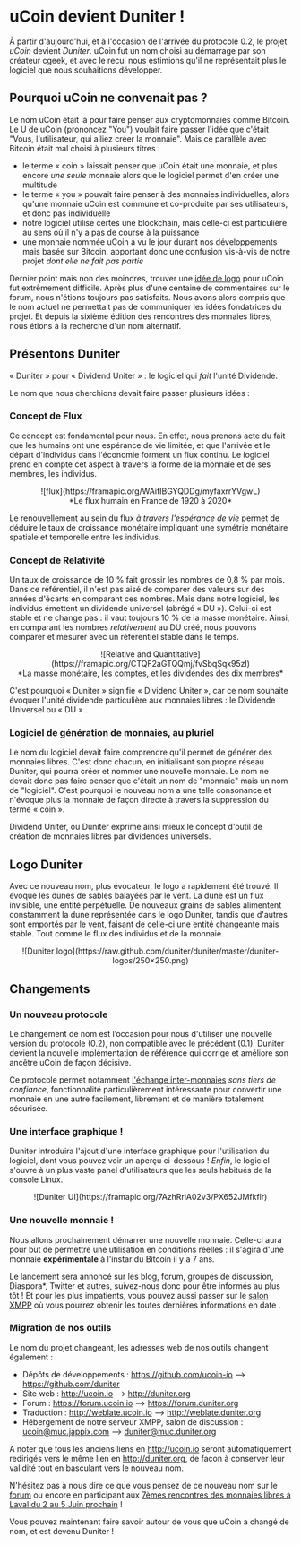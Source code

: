 # uCoin devient Duniter !

À partir d'aujourd'hui, et à l'occasion de l'arrivée du protocole 0.2, le projet *uCoin* devient *Duniter*. uCoin fut un nom choisi au démarrage par son créateur cgeek, et avec le recul nous estimions qu'il ne représentait plus le logiciel que nous souhaitions développer.
## Pourquoi uCoin ne convenait pas ?

Le nom uCoin était là pour faire penser aux cryptomonnaies comme Bitcoin. Le U de uCoin (prononcez "You") voulait faire passer l'idée que c'était "Vous, l'utilisateur, qui alliez créer la monnaie". Mais ce parallèle avec Bitcoin était mal choisi à plusieurs titres :

* le terme « coin » laissait penser que uCoin était une monnaie, et plus   encore *une seule* monnaie alors que le logiciel permet d'en créer une   multitude
* le terme « you » pouvait faire penser à des monnaies individuelles, alors   qu'une monnaie uCoin est commune et co-produite par ses utilisateurs, et   donc pas individuelle
* notre logiciel utilise certes une blockchain, mais celle-ci est   particulière au sens où il n'y a pas de course à la puissance
* une monnaie nommée uCoin a vu le jour durant nos développements mais basée   sur Bitcoin, apportant donc une confusion vis-à-vis de notre projet *dont   elle ne fait pas partie*

Dernier point mais non des moindres, trouver une [idée de logo](https://forum.duniter.org/t/need-a-logo-for-ucoin/138) pour uCoin fut extrêmement difficile. Après plus d'une centaine de commentaires sur le forum, nous n'étions toujours pas satisfaits. Nous avons alors compris que le nom actuel ne permettait pas de communiquer les idées fondatrices du projet. Et depuis la sixième édition des rencontres des monnaies libres, nous étions à la recherche d'un nom alternatif.
## Présentons Duniter

« Duniter » pour « Dividend Uniter » : le logiciel qui *fait* l'unité Dividende.

Le nom que nous cherchions devait faire passer plusieurs idées :     

### Concept de Flux

Ce concept est fondamental pour nous. En effet, nous prenons acte du fait que les humains ont une espérance de vie limitée, et que l'arrivée et le départ d'individus dans l'économie forment un flux continu. Le logiciel prend en compte cet aspect à travers la forme de la monnaie et de ses membres, les individus.

<center>![flux](https://framapic.org/WAifIBGYQDDg/myfaxrrYVgwL)</br> *Le flux humain en France de 1920 à 2020*</center>

Le renouvellement au sein du flux *à travers l'espérance de vie* permet de déduire le taux de croissance monétaire impliquant une symétrie monétaire spatiale et temporelle entre les individus.
### Concept de Relativité

Un taux de croissance de 10 % fait grossir les nombres de 0,8 % par mois. Dans ce référentiel, il n'est pas aisé de comparer des valeurs sur des années d'écarts en comparant ces nombres. Mais dans notre logiciel, les individus émettent un dividende universel (abrégé « DU »). Celui-ci est stable et ne change pas : il vaut toujours 10 % de la masse monétaire. Ainsi, en comparant les nombres *relativement* au DU créé, nous pouvons comparer et mesurer avec un référentiel stable dans le temps.

<center>![Relative and Quantitative](https://framapic.org/CTQF2aGTQQmj/fvSbqSqx95zl)  <br/>*La masse monétaire, les comptes, et les dividendes des dix membres*</center>

C'est pourquoi « Duniter » signifie « Dividend Uniter », car ce nom souhaite évoquer l'unité dividende particulière aux monnaies libres : le Dividende Universel ou « DU » .
### Logiciel de génération de monnaies, au pluriel

Le nom du logiciel devait faire comprendre qu'il permet de générer des monnaies libres. C'est donc chacun, en initialisant son propre réseau Duniter, qui pourra créer et nommer une nouvelle monnaie. Le nom ne devait donc pas faire penser que c'était un nom de "monnaie" mais un nom de "logiciel". C'est pourquoi le nouveau nom a une telle consonance et n'évoque plus la monnaie de façon directe à travers la suppression du terme « coin ».

Dividend Uniter, ou Duniter exprime ainsi mieux le concept d'outil de création de monnaies libres par dividendes universels.
## Logo Duniter

Avec ce nouveau nom, plus évocateur, le logo a rapidement été trouvé. Il évoque les dunes de sables balayées par le vent.  La dune est un flux invisible, une entité perpétuelle. De nouveaux grains de sables alimentent constamment la dune représentée dans le logo Duniter, tandis que d'autres sont emportés par le vent, faisant de celle-ci une entité changeante mais stable. Tout comme le flux des individus et de la monnaie.

<center>![Duniter logo](https://raw.github.com/duniter/duniter/master/duniter-logos/250×250.png)</center>

## Changements

### Un nouveau protocole

Le changement de nom est l’occasion pour nous d'utiliser une nouvelle version du protocole (0.2), non compatible avec le précédent (0.1). Duniter devient la nouvelle implémentation de référence qui corrige et améliore son ancêtre uCoin de façon décisive.

Ce protocole permet notamment [l'échange inter-monnaies](http://duniter.org/transactions-0-2-overview/) *sans tiers de confiance*, fonctionnalité particulièrement intéressante pour convertir une monnaie en une autre facilement, librement et de manière totalement sécurisée.
### Une interface graphique !

Duniter introduira l'ajout d'une interface graphique pour l'utilisation du logiciel, dont vous pouvez voir un aperçu ci-dessous ! *Enfin*, le logiciel s'ouvre à un plus vaste panel d'utilisateurs que les seuls habitués de la console Linux.

<center>![Duniter UI](https://framapic.org/7AzhRriA02v3/PX652JMfkflr)</center>

### Une nouvelle monnaie !

Nous allons prochainement démarrer une nouvelle monnaie. Celle-ci aura pour but de permettre une utilisation en conditions réelles : il s'agira d'une monnaie **expérimentale** à l'instar du Bitcoin il y a 7 ans.

Le lancement sera annoncé sur les blog, forum, groupes de discussion, Diaspora*, Twitter et autres, suivez-nous donc pour être informés au plus tôt ! Et pour les plus impatients, vous pouvez aussi passer sur le [salon XMPP](https://jappix.com/?r=duniter@muc.duniter.org) où vous pourrez obtenir les toutes dernières informations en date .
### Migration de nos outils

Le nom du projet changeant, les adresses web de nos outils changent également :

* Dépôts de développements : https://github.com/ucoin-io –> https://github.com/duniter
* Site web : http://ucoin.io –>  http://duniter.org
* Forum : https://forum.ucoin.io –> https://forum.duniter.org
* Traduction : http://weblate.ucoin.io –> http://weblate.duniter.org
* Hébergement de notre serveur XMPP, salon de discussion :  ucoin@muc.jappix.com –> duniter@muc.duniter.org

 A noter que tous les anciens liens en http://ucoin.io seront automatiquement redirigés vers le même lien en http://duniter.org, de façon à conserver leur validité tout en basculant vers le nouveau nom.

N'hésitez pas à nous dire ce que vous pensez de ce nouveau nom sur le [forum](https://forum.duniter.org/t/ucoin-renames-to-duniter/810) ou encore en participant aux [7èmes rencontres des monnaies libres à Laval du 2 au 5 Juin prochain](http://www.ucoin.fr/rml/) !

Vous pouvez maintenant faire savoir autour de vous que uCoin a changé de nom, et est devenu Duniter ! 
